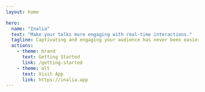 ```yaml
---
layout: home

hero:
  name: "Inalia"
  text: "Make your talks more engaging with real-time interactions."
  tagline: Captivating and engaging your audience has never been easier.
  actions:
    - theme: brand
      text: Getting Started
      link: /getting-started
    - theme: alt
      text: Visit App
      link: https://inalia.app
---
```

